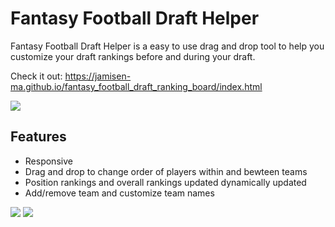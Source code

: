 
# Fantasy Football Draft Helper

Fantasy Football Draft Helper is a easy to use drag and drop tool to help you customize your draft rankings before and during your draft.

Check it out: https://jamisen-ma.github.io/fantasy_football_draft_ranking_board/index.html

![](https://github.com/jamisen-ma/fantasy_football_draft_ranking_board/blob/master/gif1.gif)
## Features

- Responsive
- Drag and drop to change order of players within and bewteen teams
- Position rankings and overall rankings updated dynamically updated
- Add/remove team and customize team names

![](https://github.com/jamisen-ma/fantasy_football_draft_ranking_board/blob/master/Screen%20Shot%202022-08-06%20at%205.55.54%20PM.png)
![](https://github.com/jamisen-ma/fantasy_football_draft_ranking_board/blob/master/Screen%20Shot%202022-08-06%20at%205.56.04%20PM.png)


